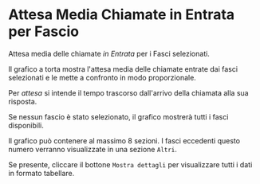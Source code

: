 # Attesa Media Chiamate in Entrata per Fascio

Attesa media delle chiamate *in Entrata* per i Fasci selezionati.

Il grafico a torta mostra l'attesa media delle chiamate entrate dai fasci
selezionati e le mette a confronto in modo proporzionale.

Per *attesa* si intende il tempo trascorso dall'arrivo della chiamata alla sua
risposta.

Se nessun fascio è stato selezionato, il grafico mostrerà tutti i fasci disponibili.

Il grafico può contenere al massimo 8 sezioni. I fasci eccedenti questo numero
verranno visualizzate in una sezione `Altri`.

Se presente, cliccare il bottone `Mostra dettagli` per visualizzare tutti i dati
in formato tabellare.
